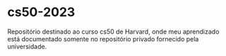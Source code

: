 # cs50-2023
Repositório destinado ao curso cs50 de Harvard, onde meu aprendizado está documentado somente no repositório privado fornecido pela universidade.

